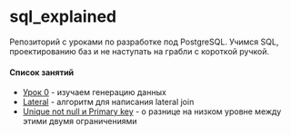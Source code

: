 # sql_explained

Репозиторий с уроками по разработке под PostgreSQL. Учимся SQL, проектированию баз и не наступать на грабли с короткой ручкой.
#### Список занятий
* [Урок 0](https://github.com/darthunix/sql_explained/blob/master/%D0%A3%D1%80%D0%BE%D0%BA%200.md) - изучаем генерацию данных
* [Lateral](https://github.com/darthunix/sql_explained/blob/master/Lateral.md) - алгоритм для написания lateral join
* [Unique not null и Primary key](https://github.com/darthunix/sql_explained/blob/master/Unique%20not%20null%20%D0%B8%20Primary%20key.md) - о разнице на низком уровне между этими двумя ограничениями
